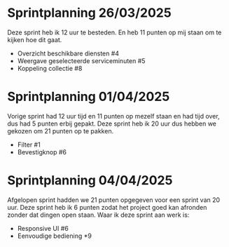 # Sprintplanning 26/03/2025
Deze sprint heb ik 12 uur te besteden. En heb 11 punten op mij staan om te kijken hoe dit gaat.

* Overzicht beschikbare diensten #4
* Weergave geselecteerde serviceminuten #5
* Koppeling collectie #8

# Sprintplanning 01/04/2025

Vorige sprint had 12 uur tijd en 11 punten op mezelf staan en had tijd over, dus had 5 punten erbij gepakt.
Deze sprint heb ik 20 uur dus hebben we gekozen om 21 punten op te pakken.

* Filter #1
* Bevestigknop #6

# Sprintplanning 04/04/2025

Afgelopen sprint hadden we 21 punten opgegeven voor een sprint van 20 uur.
Deze sprint heb ik 6 punten zodat het project goed kan afronden zonder dat dingen open staan.
Waar ik deze sprint aan werk is:

* Responsive UI #6
* Eenvoudige bediening *9
